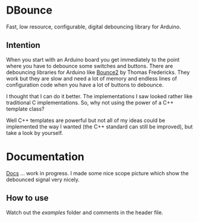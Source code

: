 DBounce
=======
Fast, low resource, configurable, digital debouncing library for Arduino.

Intention
---------
When you start with an Arduino board you get immediately to the point where you have to debounce some switches and buttons. There are debouncing libraries for Arduino like [Bounce2] by Thomas Fredericks. They work but they are slow and need a lot of memory and endless lines of configuration code when you have a lot of buttons to debounce.

I thought that I can do it better. The implementations I saw looked rather like traditional C implementations. So, why not using the power of a C++ template class?

Well C++ templates are powerful but not all of my ideas could be implemented the way I wanted (the C++ standard can still be improved), but take a look by yourself.


Documentation
=============
[Docs](docs/docs.md) ... work in progress. I made some nice scope picture which show the debounced signal very nicely.


How to use
----------
Watch out the *examples* folder and comments in the header file.



[Bounce2]: https://github.com/thomasfredericks/Bounce2
